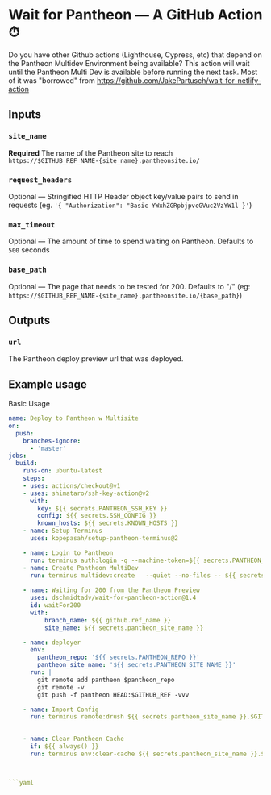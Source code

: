 # Wait for Pantheon — A GitHub Action ⏱

Do you have other Github actions (Lighthouse, Cypress, etc) that depend on the Pantheon Multidev Environment being available? This action will wait until the Pantheon Multi Dev is available before running the next task. Most of it was "borrowed" from https://github.com/JakePartusch/wait-for-netlify-action

## Inputs

### `site_name`

**Required** The name of the Pantheon site to reach `https://$GITHUB_REF_NAME-{site_name}.pantheonsite.io/`

### `request_headers`

Optional — Stringified HTTP Header object key/value pairs to send in requests (eg. `'{ "Authorization": "Basic YWxhZGRpbjpvcGVuc2VzYW1l }'`)

### `max_timeout`

Optional — The amount of time to spend waiting on Pantheon. Defaults to `500` seconds

### `base_path`

Optional — The page that needs to be tested for 200. Defaults to "/" (eg: `https://$GITHUB_REF_NAME-{site_name}.pantheonsite.io/{base_path}`)

## Outputs

### `url`

The Pantheon deploy preview url that was deployed.

## Example usage

Basic Usage

```yaml
name: Deploy to Pantheon w Multisite
on:
  push:
    branches-ignore:
      - 'master'
jobs:
  build:
    runs-on: ubuntu-latest
    steps:
    - uses: actions/checkout@v1
    - uses: shimataro/ssh-key-action@v2
      with:
        key: ${{ secrets.PANTHEON_SSH_KEY }}
        config: ${{ secrets.SSH_CONFIG }}
        known_hosts: ${{ secrets.KNOWN_HOSTS }} 
    - name: Setup Terminus
      uses: kopepasah/setup-pantheon-terminus@2

    - name: Login to Pantheon
      run: terminus auth:login -q --machine-token=${{ secrets.PANTHEON_MACHINE_TOKEN }}
    - name: Create Pantheon MultiDev        
      run: terminus multidev:create   --quiet --no-files -- ${{ secrets.pantheon_site_name }}.dev $GITHUB_REF_NAME
        
    - name: Waiting for 200 from the Pantheon Preview
      uses: dschmidtadv/wait-for-pantheon-action@1.4
      id: waitFor200
      with:
          branch_name: ${{ github.ref_name }}
          site_name: ${{ secrets.pantheon_site_name }}

    - name: deployer
      env:
        pantheon_repo: '${{ secrets.PANTHEON_REPO }}'
        pantheon_site_name: '${{ secrets.PANTHEON_SITE_NAME }}'
      run: |
        git remote add pantheon $pantheon_repo
        git remote -v
        git push -f pantheon HEAD:$GITHUB_REF -vvv

    - name: Import Config
      run: terminus remote:drush ${{ secrets.pantheon_site_name }}.$GITHUB_REF_NAME cim -y

         
    - name: Clear Pantheon Cache        
      if: ${{ always() }}
      run: terminus env:clear-cache ${{ secrets.pantheon_site_name }}.$GITHUB_REF_NAME



```yaml

```

</details>
